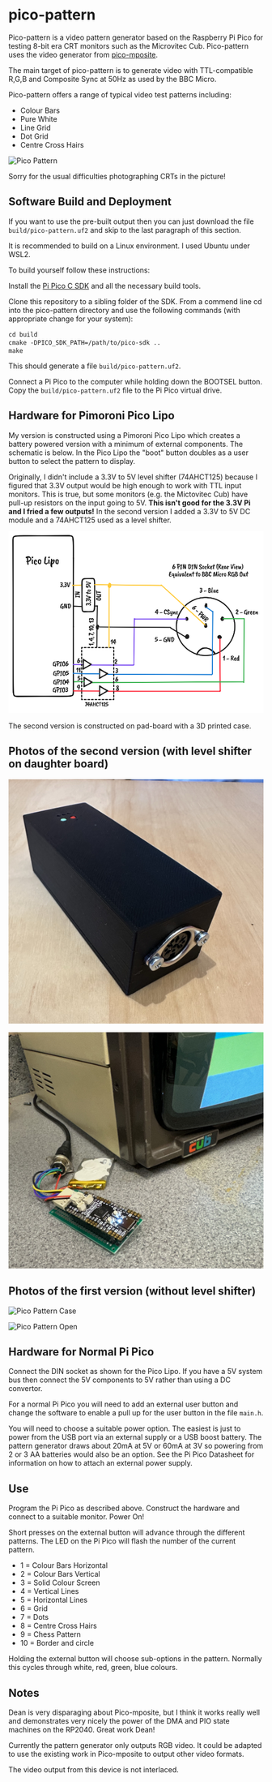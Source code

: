 # pico-pattern

Pico-pattern is a video pattern generator based on the Raspberry Pi Pico for testing 8-bit era CRT monitors such as the Microvitec Cub. Pico-pattern uses the video generator from [pico-mposite](https://github.com/breakintoprogram/pico-mposite).

The main target of pico-pattern is to generate video with TTL-compatible R,G,B and Composite Sync at 50Hz as used by the BBC Micro.

Pico-pattern offers a range of typical video test patterns including:

- Colour Bars
- Pure White
- Line Grid
- Dot Grid
- Centre Cross Hairs

![Pico Pattern](photos/imgn1.jpg)

Sorry for the usual difficulties photographing CRTs in the picture!

## Software Build and Deployment

If you want to use the pre-built output then you can just download the file `build/pico-pattern.uf2` and skip to the last paragraph of this section. 

It is recommended to build on a Linux environment. I used Ubuntu under WSL2.

To build yourself follow these instructions:

Install the [Pi Pico C SDK](https://github.com/raspberrypi/pico-sdk) and all the necessary build tools.

Clone this repository to a sibling folder of the SDK. From a commend line cd into the pico-pattern directory and use the following commands (with appropriate change for your system):

```
cd build
cmake -DPICO_SDK_PATH=/path/to/pico-sdk ..
make
```

This should generate a file `build/pico-pattern.uf2`. 


Connect a Pi Pico to the computer while holding down the BOOTSEL button. Copy the `build/pico-pattern.uf2` file to the Pi Pico virtual drive.

## Hardware for Pimoroni Pico Lipo

My version is constructed using a Pimoroni Pico Lipo which creates a battery powered version with a minimum of external components. The schematic is below. In the Pico Lipo the "boot" button doubles as a user button to select the pattern to display.

Originally, I didn't include a 3.3V to 5V level shifter (74AHCT125) because I figured that 3.3V output would be high enough to work with TTL input monitors. This is true, but some monitors (e.g. the Mictovitec Cub) have pull-up resistors on the input going to 5V. **This isn't good for the 3.3V Pi and I fried a few outputs!** In the second version I added a 3.3V to 5V DC module and a 74AHCT125 used as a level shifter.

![Pico Lipo Schematic](schematic.png)

The second version is constructed on pad-board with a 3D printed case.

## Photos of the second version (with level shifter on daughter board)

![Pico Pattern V2 Case](photos/imgn2.jpg)

![Pico Pattern V2 Open](photos/imgn3.jpg)


## Photos of the first version (without level shifter)

![Pico Pattern Case](photos/img2.jpg)

![Pico Pattern Open](photos/img3.jpg)


## Hardware for Normal Pi Pico

Connect the DIN socket as shown for the Pico Lipo. If you have a 5V system bus then connect the 5V components to 5V rather than using a DC convertor.

For a normal Pi Pico you will need to add an external user button and change the software to enable a pull up for the user button in the file `main.h`.

You will need to choose a suitable power option. The easiest is just to power from the USB port via an external supply or a USB boost battery. The pattern generator draws about 20mA at 5V or 60mA at 3V so powering from 2 or 3 AA batteries would also be an option. See the Pi Pico Datasheet for information on how to attach an external power supply.


## Use 

Program the Pi Pico as described above. Construct the hardware and connect to a suitable monitor. Power On!

Short presses on the external button will advance through the different patterns. The LED on the Pi Pico will flash the number of the current pattern.

- 1 = Colour Bars Horizontal
- 2 = Colour Bars Vertical
- 3 = Solid Colour Screen
- 4 = Vertical Lines
- 5 = Horizontal Lines
- 6 = Grid
- 7 = Dots
- 8 = Centre Cross Hairs
- 9 = Chess Pattern
- 10 = Border and circle

Holding the external button will choose sub-options in the pattern. Normally this cycles through white, red, green, blue colours.


## Notes

Dean is very disparaging about Pico-mposite, but I think it works really well and demonstrates very nicely the power of the DMA and PIO state machines on the RP2040. Great work Dean! 

Currently the pattern generator only outputs RGB video. It could be adapted to use the existing work in Pico-mposite to output other video formats.

The video output from this device is not interlaced.
